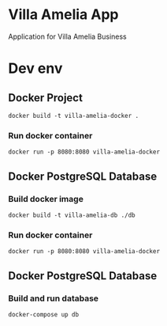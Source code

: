 # Villa Amelia App
Application for Villa Amelia Business


# Dev env

## Docker Project
`docker build -t villa-amelia-docker .`

### Run docker container
`docker run -p 8080:8080 villa-amelia-docker`
## Docker PostgreSQL Database

### Build docker image
`docker build -t villa-amelia-db ./db`

### Run docker container
`docker run -p 8080:8080 villa-amelia-docker`
## Docker PostgreSQL Database

### Build and run database
`docker-compose up db`
